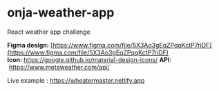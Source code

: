 # onja-weather-app
React weather app challenge

**Figma design:** [https://www.figma.com/file/5X3Ao3gEqZPqqKctP7riDF](https://www.figma.com/file/5X3Ao3gEqZPqqKctP7riDF)
**Icon:** https://google.github.io/material-design-icons/
**API**:  https://www.metaweather.com/api/


Live example : https://wheatermaster.netlify.app